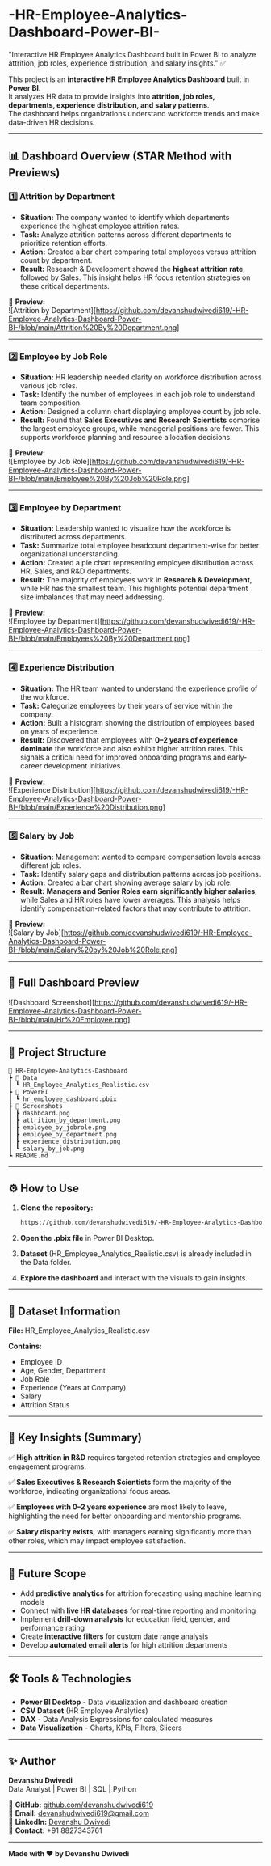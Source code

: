 # -HR-Employee-Analytics-Dashboard-Power-BI-
"Interactive HR Employee Analytics Dashboard built in Power BI to analyze attrition, job roles, experience distribution, and salary insights." ✅


This project is an **interactive HR Employee Analytics Dashboard** built in **Power BI**.  
It analyzes HR data to provide insights into **attrition, job roles, departments, experience distribution, and salary patterns**.  
The dashboard helps organizations understand workforce trends and make data-driven HR decisions.

---

## 📊 Dashboard Overview (STAR Method with Previews)

### 1️⃣ Attrition by Department  
- **Situation:** The company wanted to identify which departments experience the highest employee attrition rates.  
- **Task:** Analyze attrition patterns across different departments to prioritize retention efforts.  
- **Action:** Created a bar chart comparing total employees versus attrition count by department.  
- **Result:** Research & Development showed the **highest attrition rate**, followed by Sales. This insight helps HR focus retention strategies on these critical departments.  

📸 **Preview:**  
![Attrition by Department][https://github.com/devanshudwivedi619/-HR-Employee-Analytics-Dashboard-Power-BI-/blob/main/Attrition%20By%20Department.png]

---

### 2️⃣ Employee by Job Role  
- **Situation:** HR leadership needed clarity on workforce distribution across various job roles.  
- **Task:** Identify the number of employees in each job role to understand team composition.  
- **Action:** Designed a column chart displaying employee count by job role.  
- **Result:** Found that **Sales Executives and Research Scientists** comprise the largest employee groups, while managerial positions are fewer. This supports workforce planning and resource allocation decisions.  

📸 **Preview:**  
![Employee by Job Role][https://github.com/devanshudwivedi619/-HR-Employee-Analytics-Dashboard-Power-BI-/blob/main/Employee%20By%20Job%20Role.png]

---

### 3️⃣ Employee by Department  
- **Situation:** Leadership wanted to visualize how the workforce is distributed across departments.  
- **Task:** Summarize total employee headcount department-wise for better organizational understanding.  
- **Action:** Created a pie chart representing employee distribution across HR, Sales, and R&D departments.  
- **Result:** The majority of employees work in **Research & Development**, while HR has the smallest team. This highlights potential department size imbalances that may need addressing.  

📸 **Preview:**  
![Employee by Department][https://github.com/devanshudwivedi619/-HR-Employee-Analytics-Dashboard-Power-BI-/blob/main/Employees%20By%20Department.png]

---

### 4️⃣ Experience Distribution  
- **Situation:** The HR team wanted to understand the experience profile of the workforce.  
- **Task:** Categorize employees by their years of service within the company.  
- **Action:** Built a histogram showing the distribution of employees based on years of experience.  
- **Result:** Discovered that employees with **0–2 years of experience dominate** the workforce and also exhibit higher attrition rates. This signals a critical need for improved onboarding programs and early-career development initiatives.  

📸 **Preview:**  
![Experience Distribution][https://github.com/devanshudwivedi619/-HR-Employee-Analytics-Dashboard-Power-BI-/blob/main/Experience%20Distribution.png]

---

### 5️⃣ Salary by Job  
- **Situation:** Management wanted to compare compensation levels across different job roles.  
- **Task:** Identify salary gaps and distribution patterns across job positions.  
- **Action:** Created a bar chart showing average salary by job role.  
- **Result:** **Managers and Senior Roles earn significantly higher salaries**, while Sales and HR roles have lower averages. This analysis helps identify compensation-related factors that may contribute to attrition.  

📸 **Preview:**  
![Salary by Job][https://github.com/devanshudwivedi619/-HR-Employee-Analytics-Dashboard-Power-BI-/blob/main/Salary%20by%20Job%20Role.png]

---

## 📸 Full Dashboard Preview
![Dashboard Screenshot][https://github.com/devanshudwivedi619/-HR-Employee-Analytics-Dashboard-Power-BI-/blob/main/Hr%20Employee.png]

---

## 📂 Project Structure
```
📂 HR-Employee-Analytics-Dashboard
┣ 📂 Data
┃ ┗ HR_Employee_Analytics_Realistic.csv
┣ 📂 PowerBI
┃ ┗ hr_employee_dashboard.pbix
┣ 📂 Screenshots
┃ ┣ dashboard.png
┃ ┣ attrition_by_department.png
┃ ┣ employee_by_jobrole.png
┃ ┣ employee_by_department.png
┃ ┣ experience_distribution.png
┃ ┗ salary_by_job.png
┗ README.md
```

---

## ⚙️ How to Use

1. **Clone the repository:**
   ```bash
   https://github.com/devanshudwivedi619/-HR-Employee-Analytics-Dashboard-Power-BI-/blob/main/hr%20analytics%20dashboard%20neww.pbix
   ```

2. **Open the .pbix file** in Power BI Desktop.

3. **Dataset** (HR_Employee_Analytics_Realistic.csv) is already included in the Data folder.

4. **Explore the dashboard** and interact with the visuals to gain insights.

---

## 📑 Dataset Information

**File:** HR_Employee_Analytics_Realistic.csv

**Contains:**
- Employee ID
- Age, Gender, Department
- Job Role
- Experience (Years at Company)
- Salary
- Attrition Status

---

## 🚀 Key Insights (Summary)

✅ **High attrition in R&D** requires targeted retention strategies and employee engagement programs.

✅ **Sales Executives & Research Scientists** form the majority of the workforce, indicating organizational focus areas.

✅ **Employees with 0–2 years experience** are most likely to leave, highlighting the need for better onboarding and mentorship programs.

✅ **Salary disparity exists**, with managers earning significantly more than other roles, which may impact employee satisfaction.

---

## 📌 Future Scope

- Add **predictive analytics** for attrition forecasting using machine learning models
- Connect with **live HR databases** for real-time reporting and monitoring
- Implement **drill-down analysis** for education field, gender, and performance rating
- Create **interactive filters** for custom date range analysis
- Develop **automated email alerts** for high attrition departments

---

## 🛠️ Tools & Technologies

- **Power BI Desktop** - Data visualization and dashboard creation
- **CSV Dataset** (HR Employee Analytics)
- **DAX** - Data Analysis Expressions for calculated measures
- **Data Visualization** - Charts, KPIs, Filters, Slicers

---

## ✨ Author

**Devanshu Dwivedi**  
Data Analyst | Power BI | SQL | Python

📌 **GitHub:** [github.com/devanshudwivedi619](https://github.com/devanshudwivedi619)  
📧 **Email:** devanshudwivedi619@gmail.com  
💼 **LinkedIn:** [Devanshu Dwivedi](https://www.linkedin.com/in/devanshu-dwivedi-403783371/)  
📱 **Contact:** +91 8827343761

---

**Made with ❤️ by Devanshu Dwivedi**
